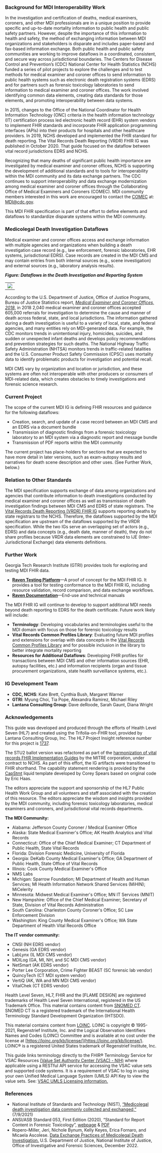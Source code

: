 ### Background for MDI Interoperability Work
In the investigation and certification of deaths, medical examiners, coroners, and other MDI professionals are in a unique position to provide specific and up-to-date mortality information to public health and public safety partners. However, despite the importance of this information to health and safety, the method of exchanging information between MDI organizations and stakeholders is disparate and includes paper-based and fax-based information exchange. Both public health and public safety communities are working to improve dataflows in a coordinated, consistent, and secure way across jurisdictional boundaries. The Centers for Disease Control and Prevention’s (CDC) National Center for Health Statistics (NCHS) funded a series of pilot projects to explore the challenges and to test methods for medical examiner and coroner offices to send information to public health systems such as electronic death registration systems (EDRS) and for partners such as forensic toxicology laboratories to send information to medical examiner and coroner offices. The work involved identifying common data elements, creating data standards for those elements, and promoting interoperability between data systems.

In 2015, changes to the Office of the National Coordinator for Health Information Technology (ONC) criteria in the health information technology (IT) certification process led electronic health record (EHR) system vendors to implement FHIR standards and incorporate FHIR application programming interfaces (APIs) into their products for hospitals and other healthcare providers. In 2019, NCHS developed and implemented the FHIR standard for death reporting. The Vital Records Death Reporting (VRDR) FHIR IG was published in October 2020. That guide focused on the dataflow between vital record jurisdictions EDRS and NCHS.

Recognizing that many deaths of significant public health importance are investigated by medical examiner and coroner offices, NCHS is supporting the development of additional standards and to tools for interoperability within the MDI community and its data exchange partners. The CDC continues to support interoperability and data exchange modernization among medical examiner and coroner offices through the Collaborating Office of Medical Examiners and Coroners (COMEC). MDI community members interested in this work are encouraged to contact the [COMEC](https://www.cdc.gov/nchs/comec/modernizing-mec-data-systems.htm) at: MDI@cdc.gov.

This MDI FHIR specification is part of that effort to define elements and dataflows to standardize disparate systems within the MDI community.

### Medicolegal Death Investigation Dataflows
Medical examiner and coroner offices access and exchange information with multiple agencies and organizations when building a death investigation case record (e.g., law enforcement, forensic laboratories, EHR systems, jurisdictional EDRS). Case records are created in the MDI CMS and may contain entries from both internal sources (e.g., scene investigation) and external sources (e.g., laboratory analysis results).

***Figure: Dataflows in the Death Investigation and Reporting System***
<table><tr><td><img src="IG-image-MDI-data-flows-500.png" /></td></tr></table>

According to the U.S. Department of Justice, Office of Justice Programs, Bureau of Justice Statistics report, [*Medical Examiner and Coroner Offices, 2018*](https://bjs.ojp.gov/content/pub/pdf/meco18.pdf), in 2018 2,040 medical examiner and coroner offices accepted 605,000 referrals for investigation to determine the cause and manner of death across federal, state, and local jurisdictions. The information gathered during a death investigation is useful to a variety of local, state, and federal agencies, and many entities rely on MDI-generated data. For example, the CDC monitors trends in unintentional injury, homicides, suicides, and sudden or unexpected infant deaths and develops policy recommendations and prevention strategies for such deaths. The National Highway Traffic Safety Administration (NHTSA) monitors trends in traffic-related fatalities and the U.S. Consumer Product Safety Commission (CPSC) uses mortality data to identify problematic products for investigation and potential recall.

MDI CMS vary by organization and location or jurisdiction, and these systems are often not interoperable with other producers or consumers of MDI-related data, which creates obstacles to timely investigations and forensic science research.

### Current Project
The scope of the current MDI IG is defining FHIR resources and guidance for the following dataflows:
* Creation, search, and update of a case record between an MDI CMS and an EDRS via a document bundle
* Transmission of diagnostic findings from a forensic toxicology laboratory to an MDI system via a diagnostic report and message bundle
* Transmission of PDF reports within the MDI community

The current project has place-holders for sections that are expected to have more detail in later versions, such as exam-autopsy results and narratives for death scene description and other uses. (See Further Work, below.)

### Relation to Other Standards
The MDI specification supports exchange of data among organizations and agencies that contribute information to death investigations conducted by medical examiner and coroner offices as well as transmission of death investigation findings between MDI CMS and EDRS of state registrars. The [Vital Records Death Reporting (VRDR) FHIR IG](http://hl7.org/fhir/us/vrdr/) supports reporting deaths by state registrars to the NCHS. Therefore, the dataflows supported by the MDI specification are upstream of the dataflows supported by the VRDR specification. While the two IGs serve an overlapping set of actors (e.g., EDRS) and data concepts (e.g., death date, manner of death), they do not share profiles because VRDR data elements are constrained to IJE (Inter-Jurisdictional Exchange) data elements definitions.

### Further Work
Georgia Tech Research Institute (GTRI) provides tools for exploring and testing MDI FHIR data.
* [**Raven Testing Platform**](https://apps.hdap.gatech.edu/raven/)—A proof of concept for the MDI FHIR IG. It provides a tool for testing conformance to the MDI FHIR IG, including resource validation, record comparison, and data exchange workflows.
* [**Raven Documentation**](https://ravendocs.readthedocs.io/en/latest//)—End-use and technical manuals

The MDI FHIR IG will continue to develop to support additional MDI needs beyond death reporting to EDRS for the death certificate. Future work likely will include:
* **Terminology**: Developing vocabularies and terminologies useful to the MDI domain with focus on those for forensic toxicology results 
* **Vital Records Common Profiles Library**: Evaluating future MDI profiles and extensions for overlap with data concepts in the [Vital Records Common Profiles Library](http://hl7.org/fhir/us/vr-common-library/) and for possible inclusion in the library to better integrate mortality reporting
* **Resources for Additional Dataflows**: Developing FHIR profiles for transactions between MDI CMS and other information sources (EHR, autopsy facilities, etc.) and information recipients (organ and tissue procurement organizations, state health surveillance systems, etc.).

### IG Development Team
* **CDC, NCHS**: Kate Brett, Cynthia Bush, Margaret Warner
* **GTRI**: Myung Choi, Tia Pope, Alexandra Ramirez, Michael Riley 
* **Lantana Consulting Group**: Dave deRoode, Sarah Gaunt, Diana Wright

### Acknowledgements
This guide was developed and produced through the efforts of Health Level Seven (HL7) and created using the Trifolia-on-FHIR tool, provided by Lantana Consulting Group, Inc. The HL7 Project Insight reference number for this project is [1737](https://www.hl7.org/special/Committees/projman/searchableProjectIndex.cfm?action=edit&ProjectNumber=1737).

The STU2 ballot version was refactored as part of the [harmonization of vital records FHIR Implementation Guides](https://hl7.org/fhir/us/vr-common-library/2024Jan/vr_ig_harmonization.html) by the MITRE corporation, under contract to NCHS.  As part of this effort, the IG artifacts were transitioned to FHIR shorthand.   The capability statement rendering is provided by the [CapStmt](https://github.com/caspears/CapStatement) liquid template developed by Corey Spears based on original code by Eric Haas.

The editors appreciate the support and sponsorship of the HL7 Public Health Work Group and all volunteers and staff associated with the creation of this resource. The editors appreciate the wisdom and insights provided by the MDI community, including forensic toxicology laboratories, medical examiners and coroners, and jurisdictional vital records departments.

**The MDI Community:**
* Alabama: Jefferson County Coroner / Medical Examiner Office
* Alaska: State Medical Examiner's Office; AK Health Analytics and Vital Records
* Connecticut: Office of the Chief Medical Examiner; CT Department of Public Health, State Vital Records
* Florida: Division Forensic Medicine, University of Florida
* Georgia: DeKalb County Medical Examiner's Office; GA Department of Public Health, State Office of Vital Records
* Illinois: Cook County Medical Examiner's Office
* NMS Labs
* Michigan: Sparrow Foundation; MI Department of Health and Human Services; MI Health Information Network Shared Services (MiHIN); MiCelerity
* Minnesota: Midwest Medical Examiner's Office; MN IT Services (MNIT) 
* New Hampshire: Office of the Chief Medical Examiner; Secretary of State, Division of Vital Records Administration
* South Carolina: Charleston County Coroner's Office; SC Law Enforcement Division
* Washington: King County Medical Examiner's Office; WA State Department of Health Vital Records Office

**The IT vendor community:**
* CNSI (NH EDRS vendor)
* Genesis (GA EDRS vendor)
* LabLynx (IL MDI CMS vendor)
* MDILog (GA, MI, NH, and SC MDI CMS vendor)
* NetSmart (AK EDRS vendor)
* Porter Lee Corporation, Crime Fighter BEAST (SC forensic lab vendor) 
* QuincyTech (CT MDI system vendor)
* VertiQ (AK, WA and MN MDI CMS vendor)
* VitalChek (CT EDRS vendor)

Health Level Seven, HL7, FHIR and the [FLAME DESIGN] are registered trademarks of Health Level Seven International, registered in the US Trademark Office.
This material contains content from [SNOMED CT](http://www.ihtsdo.org/snomed-ct/). SNOMED CT is a registered trademark of the International Health Terminology Standard Development Organization (IHTSDO).

This material contains content from [LOINC](http://loinc.org). LOINC is copyright © 1995-2021, Regenstrief Institute, Inc. and the Logical Observation Identifiers Names and Codes (LOINC) Committee and is available at no cost under the license at [https://loinc.org/kb/license/](https://loinc.org/kb/license/). LOINC® is a registered United States trademark of Regenstrief Institute, Inc.

This guide links terminology directly to the FHIR® Terminology Service for VSAC Resources [(Value Set Authority Center (VSAC) - NIH)](https://vsac.nlm.nih.gov/) where applicable using a RESTful API service for accessing the VSAC value sets and supported code systems. It is a requirement of VSAC to log in using your own Unified Medical Language System (UMLS) API Key to view the value sets. See: [VSAC UMLS Licensing information.](https://www.nlm.nih.gov/vsac/support/usingvsac/requestumlslicense.html)

### References
* National Institute of Standards and Technology (NIST), [“Medicolegal death investigation data commonly collected and exchanged,”](https://www.nist.gov/system/files/documents/2021/07/14/MDI%20data%20commonly%20collected%20and%20exchanged_REFERENCE_07092021_0.pdf) (7/9/2021)
* ANSI/ASB Standard 053, First Edition (2020), “Standard for Report Content in Forensic Toxicology”, [webpage](https://www.aafs.org/asb-standard/standard-report-content-forensic-toxicology) & [PDF](https://www.aafs.org/sites/default/files/media/documents/053_Std_e1.pdf)
* Ropero-Miller, Jeri, Nichole Bynum, Kelly Keyes, Erica Fornaro, and Micaela Ascolese. [Data Exchange Practices of Medicolegal Death Investigation.](https://forensiccoe.org/private/63da9032991eb) U.S. Department of Justice, National Institute of Justice, Office of Investigative and Forensic Sciences, December 2022.